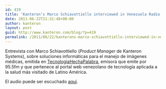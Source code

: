 ```yaml
---
id: 419
title: 'Kanteron‘s Marco Schiavottiello interviewed in Venezuela Radio Station'
date: 2011-06-22T21:31:48+00:00
author: kanteron
layout: post
guid: http://www.kanteron.com/blog/?p=419
permalink: /2011/06/22/kanterons-marco-schiavottiello-interviewed-in-venezuela-radio-station/
---
```

Entrevista con Marco Schiavottiello (_Product Manager_ de Kanteron Systems), sobre soluciones informáticas para el manejo de imágenes médicas, emitida en [TecnologiaHechaPalabra](http://www.tecnologiahechapalabra.com/salud/), emisora que emite por 95.5fm y que pertenece al portal web venezolano de tecnología aplicada a la salud más visitado de Latino América.

El audio puede ser escuchado [aquí](http://www.tecnologiahechapalabra.com/archivo/media.asp?i=660).